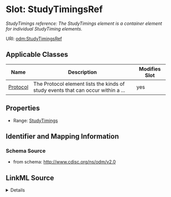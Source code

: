 # Slot: StudyTimingsRef


_StudyTimings reference: The StudyTimings element is a container element for individual StudyTiming elements._



URI: [odm:StudyTimingsRef](http://www.cdisc.org/ns/odm/v2.0/StudyTimingsRef)



<!-- no inheritance hierarchy -->




## Applicable Classes

| Name | Description | Modifies Slot |
| --- | --- | --- |
[Protocol](Protocol.md) | The Protocol element lists the kinds of study events that can occur within a ... |  yes  |







## Properties

* Range: [StudyTimings](StudyTimings.md)





## Identifier and Mapping Information







### Schema Source


* from schema: http://www.cdisc.org/ns/odm/v2.0




## LinkML Source

<details>
```yaml
name: StudyTimingsRef
description: 'StudyTimings reference: The StudyTimings element is a container element
  for individual StudyTiming elements.'
from_schema: http://www.cdisc.org/ns/odm/v2.0
rank: 1000
identifier: false
alias: StudyTimingsRef
domain_of:
- Protocol
range: StudyTimings

```
</details>